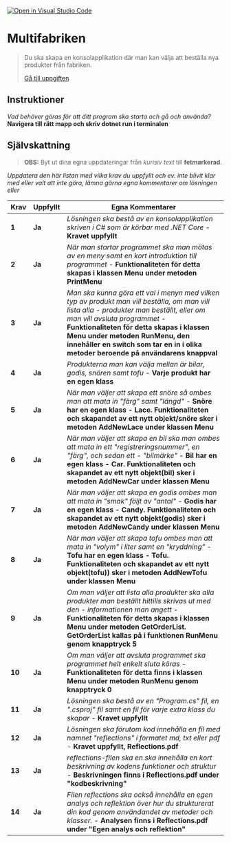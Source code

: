 [![Open in Visual Studio Code](https://classroom.github.com/assets/open-in-vscode-f059dc9a6f8d3a56e377f745f24479a46679e63a5d9fe6f495e02850cd0d8118.svg)](https://classroom.github.com/online_ide?assignment_repo_id=6312085&assignment_repo_type=AssignmentRepo)
# Multifabriken

>Du ska skapa en konsolapplikation där man kan välja att beställa nya produkter från fabriken.
>
>[Gå till uppgiften](https://ju.instructure.com/courses/5951/assignments/22265)

## Instruktioner

*Vad behöver göras för att ditt program ska starta och gå och använda?*
**Navigera till rätt mapp och skriv dotnet run i terminalen**

## Självskattning
>**OBS:** Byt ut dina egna uppdateringar från *kurisiv text* till **fetmarkerad**.

*Uppdatera den här listan med vilka krav du uppfyllt och ev. inte blivit klar med eller valt att inte göra, lämna gärna egna kommentarer om lösningen eller*


 |Krav|Uppfyllt|Egna Kommentarer|
 |---|---|---|
|**1**  |**Ja**| *Lösningen ska bestå av en konsolapplikation skriven i C# som är körbar med .NET Core* - **Kravet uppfyllt**|
|**2**  |**Ja**| *När man startar programmet ska man mötas av en meny samt en kort introduktion till programmet* - **Funktionaliteten för detta skapas i klassen Menu under metoden PrintMenu**|
|**3**  |**Ja**| *Man ska kunna göra ett val i menyn med vilken typ av produkt man vill beställa, om man vill lista alla  - produkter man beställt, eller om man vill avsluta programmet* - **Funktionaliteten för detta skapas i klassen Menu under metoden RunMenu, den innehåller en switch som tar en in i olika metoder beroende på användarens knappval**|
|**4**  |**Ja**| *Produkterna man kan välja mellan är bilar, godis, snören samt tofu* - **Varje produkt har en egen klass**|
|**5**  |**Ja**| *När man väljer att skapa ett snöre så ombes man att mata in "färg" samt "längd"* - **Snöre har en egen klass - Lace. Funktionaliteten och skapandet av ett nytt objekt/snöre sker i metoden AddNewLace under klassen Menu**|
|**6**  |**Ja**| *När man väljer att skapa en bil ska man ombes att mata in ett "registreringsnummer", en "färg", och sedan ett  - "bilmärke"* - **Bil har en egen klass - Car. Funktionaliteten och skapandet av ett nytt objekt(bil) sker i metoden AddNewCar under klassen Menu**|
|**7**  |**Ja**| *När man väljer att skapa en godis ombes man att mata in "smak" följt av "antal"* - **Godis har en egen klass - Candy. Funktionaliteten och skapandet av ett nytt objekt(godis) sker i metoden AddNewCandy under klassen Menu**|
|**8**  |**Ja**| *När man väljer att skapa tofu ombes man att mata in "volym" i liter samt en "kryddning"*  - **Tofu har en egen klass - Tofu. Funktionaliteten och skapandet av ett nytt objekt(tofu)) sker i metoden AddNewTofu under klassen Menu**|
|**9**  |**Ja**| *Om man väljer att lista alla produkter ska alla produkter man beställt hittills skrivas ut med den  - informationen man angett* - **Funktionaliteten för detta skapas i klassen Menu under metoden GetOrderList. GetOrderList kallas på i funktionen RunMenu genom knapptryck 5**|
|**10** |**Ja**| *Om man väljer att avsluta programmet ska programmet helt enkelt sluta köras* - **Funktionaliteten för detta finns i klassen Menu under metoden RunMenu genom knapptryck 0**|
|**11** |**Ja**| *Lösningen ska bestå av en "Program.cs" fil, en ".csproj" fil samt en fil för varje extra klass du skapar* - **Kravet uppfyllt**|
|**12** |**Ja**| *Lösningen ska förutom kod innehålla en fil med namnet "reflections" i formatet md, txt eller pdf* - **Kravet uppfyllt, Reflections.pdf**|
|**13** |**Ja**| *reflections-filen ska en ska innehålla en kort beskrivning av kodens funktioner och struktur* - **Beskrivningen finns i Reflections.pdf under "kodbeskrivning"**|
|**14** |**Ja**| *Filen reflections ska också innehålla en egen analys och reflektion över hur du strukturerat din kod genom användandet av metoder och klasser.* - **Analysen finns i Reflections.pdf under "Egen analys och reflektion"**|